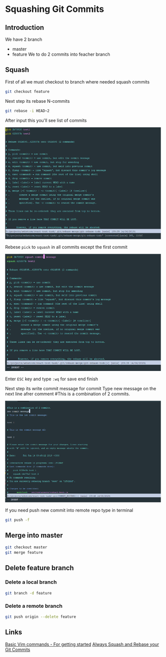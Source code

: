 # Squashing Git Commits

## Introduction

We have 2 branch
* master
* feature
We to do 2 commits into feacher branch

## Squash

First of all we must checkout to branch where needed squash commits

```bash
git checkout feature
```

Next step its rebase N-commits

```bash
git rebase -i HEAD~2
```

After input this you'll see list of commits

![](./assets/rebase-commits.PNG)

Rebese `pick` to `squash` in all commits except the first commit

![](./assets/squash-input.PNG)

Enter `ESC` key and type `:wq` for save end finish

Next step its write commit message for commit
Type new message on the next line afrer comment #This is a combination of 2 commits.

![](./assets/enter-commit-message.PNG)

If you need push new commit into remote repo type in terminal 

```bash
git push -f
```

## Merge into master

```bash
git checkout master
git merge feature
```

## Delete feature branch 

### Delete a local branch

```bash
git branch -d feature
```
### Delete a remote branch
```bash
git push origin --delete feature
```

## Links 

[Basic Vim commands - For getting started](https://coderwall.com/p/adv71w/basic-vim-commands-for-getting-started)
[Always Squash and Rebase your Git Commits](https://blog.carbonfive.com/2017/08/28/always-squash-and-rebase-your-git-commits/)

